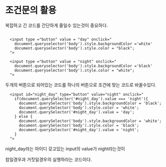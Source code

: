 # 조건문의 활용

복잡하고 긴 코드를 간단하게 줄일수 있는것이 중요하다.

```text

  <input type ="button" value = "day" onclick="
    document.queryselector('body').style.backgroundColor ='white'
    document.queryselector('body').style.color = "black";
  "> 
  
  <input type ="button" value = "night" onclick="
    document.queryselector('body').style.backgroundColor ='black'
    document.queryselector('body').style.color = "white";
  "> 
```

두개의 버튼으로 되어있는 코드를 하나의 버튼으로 조건에 맞는 코드로 바꿀수있다.

```text
  <input id="night_day" type="button" value="night" onclick="
    if(document.querySelector('#night_day').value === 'night'){
      document.querySelector('body').style.backgroundColor = 'black';
      document.querySelector('body').style.color = 'white';
      document.querySelector('#night_day').value = 'day';
    } else {
      document.querySelector('body').style.backgroundColor = 'white';
      document.querySelector('body').style.color = 'black';
      document.querySelector('#night_day').value = 'night';
    }
  ">
```

night\_day라는 아이디 갖고있는 input의 value가 night라는것이

 참일경우과 거짓일경우의 실행하라는 코드이다.

